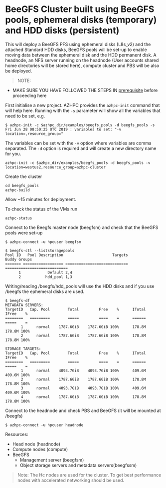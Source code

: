 # BeeGFS Cluster built using BeeGFS pools, ephemeral disks (temporary)  and HDD disks (persistent)

This will deploy a BeeGFS PFS using ephemeral disks (L8s_v2) and the attached Standard HDD disks, BeeGFS pools will be set-up to enable moving data between the ephemeral disk and the HDD permanent disk. A headnode, an NFS server running on the headnode (User accounts shared home directories will be stored here), compute cluster and PBS will be also be deployed.

>NOTE:
- MAKE SURE YOU HAVE FOLLOWED THE STEPS IN [prerequisite](../../tutorials/prerequisites.md) before proceeding here

First initialise a new project.  AZHPC provides the `azhpc-init` command that will help here.  Running with the `-s` parameter will show all the variables that need to be set, e.g.

```
$ azhpc-init -c $azhpc_dir/examples/beegfs_pools -d beegfs_pools -s
Fri Jun 28 08:50:25 UTC 2019 : variables to set: "-v location=,resource_group="
```

The variables can be set with the `-v` option where variables are comma separated.  The `-d` option is required and will create a new directory name for you.

```
azhpc-init -c $azhpc_dir/examples/beegfs_pools -d beegfs_pools -v location=westus2,resource_group=azhpc-cluster
```

Create the cluster

```
cd beegfs_pools
azhpc-build
```

Allow ~15 minutes for deployment.

To check the status of the VMs run
```
azhpc-status
```

Connect to the Beegfs master node (beegfsm) and check that the BeeGFS pools were set-up

```
$ azhpc-connect -u hpcuser beegfsm

```
```
$ beegfs-ctl --liststoragepools
Pool ID   Pool Description                      Targets                 Buddy Groups
======= ================== ============================ ============================
      1            Default 2,4
      2           hdd_pool 1,3

```
Writing/reading /beegfs/hdd_pools will use the HDD disks and if you use /beegfs the ephemeral disks are used.

```
$ beegfs-df
METADATA SERVERS:
TargetID   Cap. Pool        Total         Free    %      ITotal       IFree    %
========   =========        =====         ====    =      ======       =====    =
       1      normal    1787.6GiB    1787.6GiB 100%      178.8M      178.8M 100%
       2      normal    1787.6GiB    1787.6GiB 100%      178.8M      178.8M 100%

STORAGE TARGETS:
TargetID   Cap. Pool        Total         Free    %      ITotal       IFree    %
========   =========        =====         ====    =      ======       =====    =
       1      normal    4093.7GiB    4093.7GiB 100%      409.6M      409.6M 100%
       2      normal    1787.6GiB    1787.6GiB 100%      178.8M      178.8M 100%
       3      normal    4093.7GiB    4093.7GiB 100%      409.6M      409.6M 100%
       4      normal    1787.6GiB    1787.6GiB 100%      178.8M      178.8M 100%

```
Connect to the headnode and check PBS and BeeGFS (it will be mounted at /beegfs)

```
$ azhpc-connect -u hpcuser headnode
```

Resources:

* Head node (headnode)
* Compute nodes (compute)
* BeeGFS
  * Management server (beegfsm)
  * Object storage servers and metadata servers(beegfssm)

> Note: The Hc nodes are used for the cluster.  To get best performance nodes with accelerated networking should be used.

